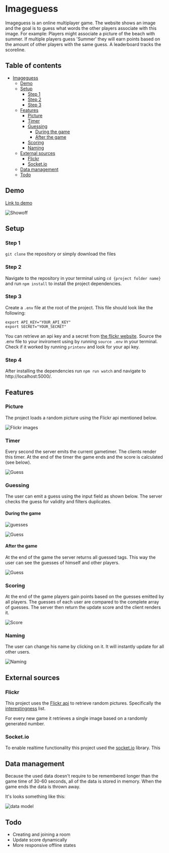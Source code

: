 # Imageguess
Imageguess is an online multiplayer game. The website shows an image and the goal is to guess what words the other players associate with this image. For example: Players might associate a picture of the beach with summer. If multiple players guess 'Summer' they will earn points based on the amount of other players with the same guess. A leaderboard tracks the scoreline. 

## Table of contents
- [Imageguess](#imageguess)
  * [Demo](#demo)
  * [Setup](#setup)
    + [Step 1](#step-1)
    + [Step 2](#step-2)
    + [Step 3](#step-3)
  * [Features](#features)
    + [Picture](#picture)
    + [Timer](#timer)
    + [Guessing](#guessing)
      - [During the game](#during-the-game)
      - [After the game](#after-the-game)
    + [Scoring](#scoring)
    + [Naming](#naming)
  * [External sources](#external-sources)
    + [Flickr](#flickr)
    + [Socket.io](#socketio)
  * [Data management](#data-management)
  * [Todo](#todo)

## Demo
[Link to demo](https://identify-me.herokuapp.com/)

![Showoff](https://github.com/hackshackshacks/real-time-web-project/blob/master/readme_images/home.png?raw=true)

## Setup
### Step 1
`git clone` the repository or simply download the files

### Step 2
Navigate to the repository in your terminal using `cd {project folder name}` and run `npm install` to install the project dependencies.

### Step 3
Create a `.env` file at the root of the project. This file should look like the following:
```
export API_KEY="YOUR_API_KEY"
export SECRET="YOUR_SECRET"
```
You can retrieve an api key and a secret from [the flickr website](https://www.flickr.com/services/api/keys).
Source the .env file to your inviroment using by running `source .env` in your terminal. Check if it worked by running `printenv` and look for your api key.

### Step 4
After installing the dependencies run `npm run watch` and navigate to http://localhost:5000/.

## Features
### Picture
The project loads a random picture using the Flickr api mentioned below.

![Flickr images](https://github.com/hackshackshacks/real-time-web-project/blob/master/readme_images/images.png?raw=true)

### Timer
Every second the server emits the current gametimer. The clients render this timer. At the end of the timer the game ends and the score is calculated (see below).

![Guess](https://github.com/hackshackshacks/real-time-web-project/blob/master/readme_images/timer.png?raw=true)

### Guessing
The user can emit a guess using the input field as shown below. The server checks the guess for validity and filters duplicates.

#### During the game
![guesses](https://github.com/hackshackshacks/real-time-web-project/blob/master/readme_images/guesses.png?raw=true)

![Guess](https://github.com/hackshackshacks/real-time-web-project/blob/master/readme_images/home.png?raw=true)

#### After the game
At the end of the game the server returns all guessed tags. This way the user can see the guesses of himself and other players.

![Guess](https://github.com/hackshackshacks/real-time-web-project/blob/master/readme_images/allguesses.png?raw=true)

### Scoring
At the end of the game players gain points based on the guesses emitted by all players. The guesses of each user are compared to the complete array of guesses. The server then return the update score and the client renders it.

![Score](https://github.com/hackshackshacks/real-time-web-project/blob/master/readme_images/score.png?raw=true)

### Naming
The user can change his name by clicking on it. It will instantly update for all other users.

![Naming](https://github.com/hackshackshacks/real-time-web-project/blob/master/readme_images/name.png?raw=true) 

## External sources
### Flickr
This project uses the [Flickr api](https://www.flickr.com/services/api/) to retrieve random pictures. Specifically the [interestingness](https://www.flickr.com/services/api/flickr.interestingness.getList.html) list.

For every new game it retrieves a single image based on a randomly generated number.

### Socket.io
To enable realtime functionality this project used the [socket.io](https://socket.io/) library. This 

## Data management
Because the used data doesn't require to be remembered longer than the game time of 30-60 seconds, all of the data is stored in memory. When the game ends the data is thrown away.

It's looks something like this:

![data model](https://github.com/hackshackshacks/real-time-web-project/blob/master/readme_images/data.png?raw=true)

## Todo
* Creating and joining a room
* Update score dynamically
* More responsive offline states
